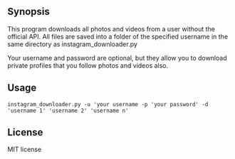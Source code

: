 ## Synopsis

This program downloads all photos and videos from a user without the official API. All files are saved into a folder of the specified username in the same directory as instagram_downloader.py

Your username and password are optional, but they allow you to download private profiles that you follow photos and videos also.

## Usage
```
instagram_downloader.py -u 'your username -p 'your password' -d 'username 1' 'username 2' 'username n'
```
## License

MIT license
